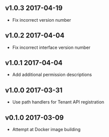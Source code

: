 ## v1.0.3 2017-04-19

* Fix incorrect version number

## v1.0.2 2017-04-04

* Fix incorrect interface version number

## v1.0.1 2017-04-04

* Add additional permission descriptions

## v1.0.0 2017-03-31

* Use path handlers for Tenant API registration

## v0.1.0 2017-03-09

* Attempt at Docker image building
